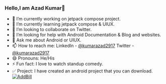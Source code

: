 ### Hello,I am Azad Kumar👋


- 🔭 I’m currently working on jetpack compose project.
- 🌱 I’m currently learning jetpack compose & UIUX.
- 👯 I’m looking to collaborate on Twitter.
- 🤔 I’m looking for help with Android Documentation & Blog and websites.
- 💬 Ask me about Android or UIUX.
- 📫 How to reach me: LinkedIn - [@kumarazad2917](https://www.linkedin.com/in/azad-kumar-395798218)
                                  Twitter -  [@kumarazad2917](https://twitter.com/kumarazad2917?t=TVQUuXfv8j7EZEJ3s7dwgQ&s=09)
- 😄 Pronouns: He/His 
- ⚡ Fun fact: I love to watch standup comedy.
- ✅ Project:  I have created an  android project that you can download.
[![AddBill](https://img.shields.io/badge/AddBill-APK-red.svg?style=for-the-badge&logo=android)](https://github.com/AzadTom/Android-AddBill_App/raw/master/app/release/app-release.apk)


